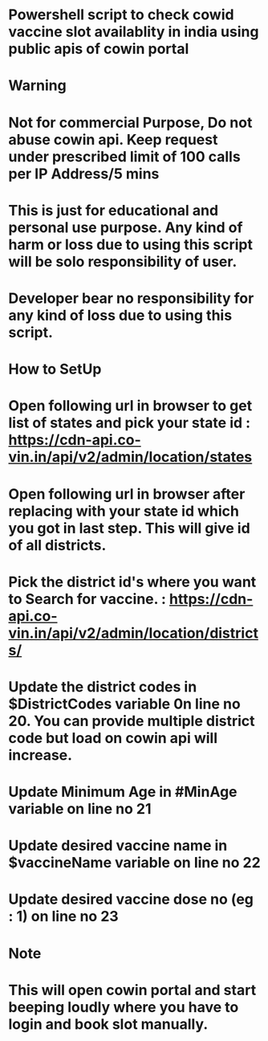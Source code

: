 # Powershell script to check cowid vaccine slot availablity in india using public apis of cowin portal
# Warning
# Not for commercial Purpose, Do not abuse cowin api. Keep request under prescribed limit of 100 calls per IP Address/5 mins
# This is just for educational and personal use purpose. Any kind of harm or loss due to using this script will be solo responsibility of user.
# Developer bear no responsibility for any kind of loss due to using this script.

# How to SetUp
# Open following url in browser to get list of states and pick your state id : https://cdn-api.co-vin.in/api/v2/admin/location/states
# Open following url in browser  after replacing <stateid> with your state id which you got in last step. This will give id of all districts. 
# Pick the district id's where you want to  Search for vaccine. : https://cdn-api.co-vin.in/api/v2/admin/location/districts/<stateid>
# Update the district codes in $DistrictCodes variable 0n line no 20. You can provide multiple district code but load on cowin api will increase.
# Update Minimum Age in #MinAge variable on line no 21
# Update desired vaccine name in $vaccineName variable on line no 22
# Update desired vaccine dose no (eg : 1) on line no 23

# Note
# This will open cowin portal and start beeping loudly where you have to login and book slot manually.
